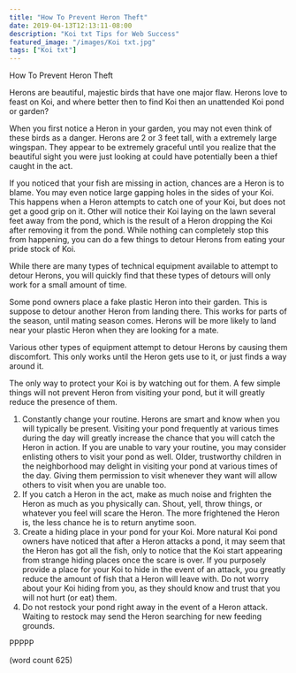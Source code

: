 ```yaml
---
title: "How To Prevent Heron Theft"
date: 2019-04-13T12:13:11-08:00
description: "Koi txt Tips for Web Success"
featured_image: "/images/Koi txt.jpg"
tags: ["Koi txt"]
---
```


How To Prevent Heron Theft

Herons are beautiful, majestic birds that have one major flaw. Herons love to feast on Koi, and where better then to find Koi then an unattended Koi pond or garden? 

When you first notice a Heron in your garden, you may not even think of these birds as a danger. Herons are 2 or 3 feet tall, with a extremely large wingspan. They appear to be extremely graceful until you realize that the beautiful sight you were just looking at could have potentially been a thief caught in the act.  

If you noticed that your fish are missing in action, chances are a Heron is to blame. You may even notice large gapping holes in the sides of your Koi. This happens when a Heron attempts to catch one of your Koi, but does not get a good grip on it. Other will notice their Koi laying on the lawn several feet away from the pond, which is the result of a Heron dropping the Koi after removing it from the pond. While nothing can completely stop this from happening, you can do a few things to detour Herons from eating your pride stock of Koi. 

While there are many types of technical equipment available to attempt to detour Herons, you will quickly find that these types of detours will only work for a small amount of time.

Some pond owners place a fake plastic Heron into their garden. This is suppose to detour another Heron from landing there. This works for parts of the season, until mating season comes. Herons will be more likely to land near your plastic Heron when they are looking for a mate.

Various other types of equipment attempt to detour Herons by causing them discomfort. This only works until the Heron gets use to it, or just finds a way around it.

The only way to protect your Koi is by watching out for them. A few simple things will not prevent Heron from visiting your pond, but it will greatly reduce the presence of them.

1) Constantly change your routine. Herons are smart and know when you will typically be present. Visiting your pond frequently at various times during the day will greatly increase the chance that you will catch the Heron in action. If you are unable to vary your routine, you may consider enlisting others to visit your pond as well. Older, trustworthy children in the neighborhood may delight in visiting your pond at various times of the day. Giving them permission to visit whenever they want will allow others to visit when you are unable too. 
2) If you catch a Heron in the act, make as much noise and frighten the Heron as much as you physically can. Shout, yell, throw things, or whatever you feel will scare the Heron. The more frightened the Heron is, the less chance he is to return anytime soon.
3) Create a hiding place in your pond for your Koi. More natural Koi pond owners have noticed that after a Heron attacks a pond, it may seem that the Heron has got all the fish, only to notice that the Koi start appearing from strange hiding places once the scare is over. If you purposely provide a place for your Koi to hide in the event of an attack, you greatly reduce the amount of fish that a Heron will leave with. Do not worry about your Koi hiding from you, as they should know and trust that you will not hurt (or eat) them.
4) Do not restock your pond right away in the event of a Heron attack. Waiting to restock may send the Heron searching for new feeding grounds.

PPPPP

(word count 625)


